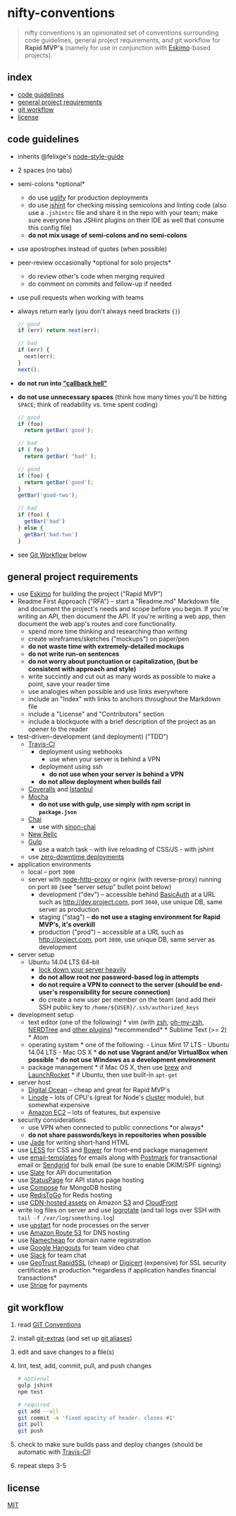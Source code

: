 
# nifty-conventions

> nifty conventions is an opinionated set of conventions surrounding code guidelines, general project requirements, and git workflow for **Rapid MVP's** (namely for use in conjunction with [Eskimo][eskimo]-based projects).


## index

* [code guidelines](#code-guidelines)
* [general project requirements](#general-project-requirements)
* [git workflow](#git-workflow)
* [license](#license)


## code guidelines

* inherits @felixge's [node-style-guide][node-style-guide]
* 2 spaces (no tabs)
* semi-colons \*optional\*
  - do use [uglify][uglify] for production deployments
  - do use [jshint][jshint] for checking missing semicolons and linting code (also use a `.jshintrc` file and share it in the repo with your team; make sure everyone has JSHint plugins on their IDE as well that consume this config file)
  - **do not mix usage of semi-colons and no semi-colons**
* use apostrophes instead of quotes (when possible)
* peer-review occasionally \*optional for solo projects\*
  - do review other's code when merging required
  - do comment on commits and follow-up if needed
* use pull requests when working with teams
* always return early (you don't always need brackets `{}`)

    ```js
    // good
    if (err) return next(err);

    // bad
    if (err) {
      next(err);
    }
    next();

    ```
* **do not run into ["callback hell"][callback-hell]**
* **do not use unnecessary spaces** (think how many times you'll be hitting `SPACE`; think of readability vs. time spent coding)

    ```js
    // good
    if (foo)
      return getBar('good');

    // bad
    if ( foo )
      return getBar( "bad" );

    // good
    if (foo) {
      return getBar('good');
    }
    getBar('good-two');

    // bad
    if (foo) {
      getBar('bad')
    } else {
      getBar('bad-two')
    }

    ```

* see [Git Workflow](#git-workflow) below


## general project requirements

* use [Eskimo][eskimo] for building the project ("Rapid MVP")
* Readme First Approach ("RFA") &ndash; start a "Readme.md" Markdown file and document the project's needs and scope before you begin.  If you're writing an API, then document the API.  If you're writing a web app, then document the web app's routes and core functionality.
  - spend more time thinking and researching than writing
  - create wireframes/sketches ("mockups") on paper/pen
  - **do not waste time with extremely-detailed mockups**
  - **do not write run-on sentences**
  - **do not worry about punctuation or capitalization, (but be consistent with approach and style)**
  - write succintly and cut out as many words as possible to make a point, save your reader time
  - use analogies when possible and use links everywhere
  - include an "Index" with links to anchors throughout the Markdown file
  - include a "License" and "Contributors" section
  - include a blockquote with a brief description of the project as an opener to the reader
* test-driven-development (and deployment) ("TDD")
  - [Travis-CI][travis-ci]
      * deployment using webhooks
          - use when your server is behind a VPN
      * deployment using ssh
          - **do not use when your server is behind a VPN**
      * **do not allow deployment when builds fail**
  - [Coveralls][coveralls] and [Istanbul][istanbul]
  - [Mocha][mocha]
      * **do not use with gulp, use simply with npm script in `package.json`**
  - [Chai][chai]
      * use with [sinon-chai][sinon-chai]
  - [New Relic][new-relic]
  - [Gulp][gulp]
      * use a watch task
            - with live reloading of CSS/JS
            - with jshint
  - use [zero-downtime deployments][zero-downtime]
* application environments
  - local &ndash; port `3000`
  - server with [node-http-proxy][node-http-proxy] or nginx (with reverse-proxy) running on port `80` (see "server setup" bullet point below)
      * development ("dev") &ndash; accessible behind [BasicAuth][basic-auth] at a URL such as <http://dev.project.com>, port `3040`, use unique DB, same server as production
      * staging ("stag") &ndash; **do not use a staging environment for Rapid MVP's, it's overkill**
      * production ("prod") &ndash; accessible at a URL such as <http://project.com>, port `3080`, use unique DB, same server as development
* server setup
  - Ubuntu 14.04 LTS 64-bit
      * [lock down your server heavily][ubuntu-security]
      * **do not allow root nor password-based log in attempts**
      * **do not require a VPN to connect to the server (should be end-user's responsibility for secure connection)**
      * do create a new user per member on the team (and add their SSH public key to `/home/${USER}/.ssh/authorized_keys`
* development setup
  - text editor (one of the following)
        * vim (with [zsh][zsh], [oh-my-zsh][oh-my-zsh], [NERDTree][nerdtree] and [other plugins][my-vim-setup]) \*recommended\*
        * Sublime Text (>= 2)
        * Atom
  - operating system
        * one of the following:
            - Linux Mint 17 LTS
            - Ubuntu 14.04 LTS
            - Mac OS X
        * **do not use Vagrant and/or VirtualBox when possible**
        * **do not use Windows as a development environment**
  - package management
        * if Mac OS X, then use [brew][brew] and [LaunchRocket][launch-rocket]
        * if Ubuntu, then use built-in `apt-get`
* server host
  - [Digital Ocean][digital-ocean] &ndash; cheap and great for Rapid MVP's
  - [Linode][linode] &ndash; lots of CPU's (great for Node's [cluster][cluster] module), but somewhat expensive
  - [Amazon EC2][amazon-ec2] &ndash; lots of features, but expensive
* security considerations
  - use VPN when connected to public connections \*or always\*
  - **do not share passwords/keys in repositories when possible**
* use [Jade][jade] for writing short-hand HTML
* use [LESS][less] for CSS and [Bower][bower] for front-end package management
* use [email-templates][email-templates] for emails along with [Postmark][postmark] for transactional email or [Sendgrid][sendgrid] for bulk email (be sure to enable DKIM/SPF signing)
* use [Slate][slate] for API documentation
* use [StatusPage][status-page] for API status page hosting
* use [Compose][compose] for MongoDB hosting
* use [RedisToGo][redis-to-go] for Redis hosting
* use [CDN-hosted assets][cdn-hosted-assets] on Amazon [S3][amazon-s3] and [CloudFront][amazon-cloudfront]
* write log files on server and use [logrotate][logrotate] (and tail logs over SSH with `tail -f /var/log/something.log`)
* use [upstart][upstart] for node processes on the server
* use [Amazon Route 53][amazon-route-53] for DNS hosting
* use [Namecheap][namecheap] for domain name registration
* use [Google Hangouts][google-hangouts] for team video chat
* use [Slack][slack] for team chat
* use [GeoTrust RapidSSL][geotrust] (cheap) or [Digicert][digicert] (expensive) for SSL security certificates in production \*regardless if application handles financial transactions\*
* use [Stripe][stripe] for payments


## git workflow

1. read [GIT Conventions][git-conventions]

2. install [git-extras][git-extras] (and set up [git aliases][git-aliases])

3. edit and save changes to a file(s)

4. lint, test, add, commit, pull, and push changes

    ```bash
    # optional
    gulp jshint
    npm test

    # required
    git add --all
    git commit -m 'fixed opacity of header. closes #1'
    git pull
    git push
    ```

5. check to make sure builds pass and deploy changes (should be automatic with [Travis-CI][travis-ci])

6. repeat steps 3-5


## license

[MIT](LICENSE)


[git-aliases]: http://tjholowaychuk.tumblr.com/post/26904939933/git-extras-introduction-screencast
[git-conventions]: https://medium.com/code-adventures/git-conventions-a940ee20862d
[git-extras]: https://github.com/visionmedia/git-extras
[callback-hell]: http://callbackhell.com/
[uglify]: https://github.com/terinjokes/gulp-uglify
[jshint]: https://github.com/spenceralger/gulp-jshint
[jade]: http://jade-lang.com
[less]: http://lesscss.org/
[email-templates]: https://github.com/niftylettuce/node-email-templates
[postmark]: https://postmarkapp.com/
[sendgrid]: https://sendgrid.com/
[digital-ocean]: http://digitalocean.com
[linode]: http://linode.com
[amazon-ec2]: https://aws.amazon.com/ec2/
[cluster]: http://nodejs.org/api/cluster.html
[namecheap]: http://namecheap.com
[google-hangouts]: https://plus.google.com
[amazon-s3]: https://aws.amazon.com/s3/
[stripe]: http://stripe.com
[digicert]: http://digicert.com
[slack]: http://slack.com
[amazon-route-53]: https://aws.amazon.com/route53/
[amazon-cloudfront]: https://aws.amazon.com/cloudfront/
[node-http-proxy]: https://github.com/nodejitsu/node-http-proxy
[status-page]: http://statuspage.io
[logrotate]: http://linuxcommand.org/man_pages/logrotate8.html
[cdn-hosted-assets]: https://github.com/niftylettuce/eskimo/tree/master/examples/cdn-hosted-assets
[compose]: http://compose.io
[redis-to-go]: https://redistogo.com
[slate]: https://github.com/tripit/slate
[new-relic]: http://newrelic.com
[zero-downtime]: https://github.com/niftylettuce/eskimo/tree/master/examples/zero-downtime-reloads
[brew]: http://brew.sh
[upstart]: http://upstart.ubuntu.com/
[launch-rocket]: https://github.com/jimbojsb/launchrocket
[nerdtree]: https://github.com/scrooloose/nerdtree
[my-vim-setup]: https://github.com/niftylettuce/.vim
[zsh]: http://www.zsh.org/
[oh-my-zsh]: https://github.com/robbyrussell/oh-my-zsh
[eskimo]: http://eskimo.io
[travis-ci]: http://travis-ci.org
[coveralls]: https://coveralls.io
[istanbul]: https://gotwarlost.github.io/istanbul/
[mocha]: https://visionmedia.github.io/mocha/
[chai]: http://chaijs.com/
[sinon-chai]: https://github.com/domenic/sinon-chai
[ubuntu-security]: https://github.com/niftylettuce/amazon-ec2-node-stack#ubuntu-security-configuration
[basic-auth]: http://todo.com
[gulp]: http://gulpjs.com/
[bower]: http://bower.io/
[geotrust]: https://www.namecheap.com/security/ssl-certificates/rapidssl/rapidssl.aspx
[node-style-guide]: https://github.com/felixge/node-style-guide
